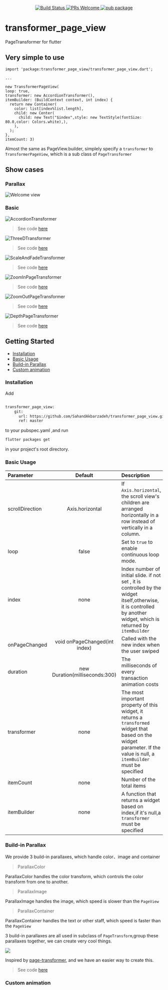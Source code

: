 
<p align="center">
    <a href="https://travis-ci.org/best-flutter/transformer_page_view">
        <img src="https://travis-ci.org/best-flutter/transformer_page_view.svg?branch=master" alt="Build Status" />
    </a>
    <a href="https://github.com/best-flutter/transformer_page_view/pulls">
        <img src="https://img.shields.io/badge/PRs-Welcome-brightgreen.svg" alt="PRs Welcome" />
    </a>
    <a href="https://pub.dartlang.org/packages/transformer_page_view">
        <img src="https://img.shields.io/pub/v/transformer_page_view.svg" alt="pub package" />
    </a>
    
</p>

# transformer_page_view

PageTransformer for flutter


## Very simple to use


```
import 'package:transformer_page_view/transformer_page_view.dart';

...

new TransformerPageView(
loop: true,
transformer: new AccordionTransformer(),
itemBuilder: (BuildContext context, int index) {
  return new Container(
    color: list[index%list.length],
    child: new Center(
      child: new Text("$index",style: new TextStyle(fontSize: 80.0,color: Colors.white),),
    ),
  );
},
itemCount: 3)
```

Almost the same as PageView.builder, simplely specify a `transformer` to `TransformerPageView`, 
    which is a sub class of `PageTransformer`


## Show cases

### Parallax

![Welcome view](https://github.com/jzoom/images/raw/master/welcome.gif)


### Basic

![AccordionTransformer](https://github.com/jzoom/images/raw/master/AccordionTransformer.gif)

>See code [here](https://github.com/best-flutter/transformer_page_view/blob/master/example/lib/AccordionTransformer.dart)

![ThreeDTransformer](https://github.com/jzoom/images/raw/master/ThreeDTransformer.gif)

>See code [here](https://github.com/best-flutter/transformer_page_view/blob/master/example/lib/ThreeDTransformer.dart)


![ScaleAndFadeTransformer](https://github.com/jzoom/images/raw/master/ScaleAndFadeTransformer.gif)

>See code [here](https://github.com/best-flutter/transformer_page_view/blob/master/example/lib/ScaleAndFadeTransformers.dart)


![ZoomInPageTransformer](https://github.com/jzoom/images/raw/master/ZoomInPageTransformer.gif)

>See code [here](https://github.com/best-flutter/transformer_page_view/blob/master/example/lib/ZoomInPageTransformer.dart)


![ZoomOutPageTransformer](https://github.com/jzoom/images/raw/master/ZoomOutPageTransformer.gif)

>See code [here](https://github.com/best-flutter/transformer_page_view/blob/master/example/lib/ZoomOutPageTransformer.dart)


![DepthPageTransformer](https://github.com/jzoom/images/raw/master/DepthPageTransformer.gif)

>See code [here](https://github.com/best-flutter/transformer_page_view/blob/master/example/lib/DepthPageTransformers.dart)





## Getting Started

- [Installation](#installation)
- [Basic Usage](#basic-usage)
- [Build-in Parallax](#build-in-parallax)
- [Custom animation](#custom-animation)


### Installation

Add 

```bash

transformer_page_view:
    git:
      url: https://github.com/SahandAkbarzadeh/transformer_page_view.git
      ref: master
```
to your pubspec.yaml ,and run 

```bash
flutter packages get 
```
in your project's root directory.


### Basic Usage


| Parameter  | Default   | Description |
| :------------ |:---------------:| :-----|
| scrollDirection | Axis.horizontal  | If `Axis.horizontal`, the scroll view's children are arranged horizontally in a row instead of vertically in a column. |
| loop | false |Set to `true` to enable continuous loop mode. |
| index | none |  Index number of initial slide. if not set , it is controlled by the widget itself,otherwise, it is controlled by another widget, which is returned by `itemBuilder`|
| onPageChanged | void onPageChanged(int index)  | Called with the new index when the user swiped |
| duration | new Duration(milliseconds:300) | The milliseconds of every transaction animation costs  |
| transformer | none | The most important property of this widget, it returns a `transformed` widget that based on the widget parameter. If the value is null, a `itemBuilder` must be specified |
| itemCount | none | Number of the total items  |
| itemBuilder | none | A function that returns a widget based on index,if it's null,a `transformer` must be specified |


### Build-in Parallax

We provide 3 build-in parallaxes, which handle color、image and container

> ParallaxColor

ParallaxColor handles the color transform, which controls the color transform from one to another. 

> ParallaxImage

ParallaxImage handles the image, which speed is slower than the `PageView`

> ParallaxContainer

ParallaxContainer handles the text or other staff, which speed is faster than the `PageView`

3 build-in parallaxes are all used in subclass of `PageTransform`,group these parallaxes together, we can create very cool things.

![](https://github.com/jzoom/images/raw/master/beauty.gif)

Inspired by [page-transformer](https://github.com/roughike/page-transformer), and we have an easier way to create this.

>See code [here](https://github.com/best-flutter/transformer_page_view/blob/master/example/lib/images.dart)

### Custom animation








